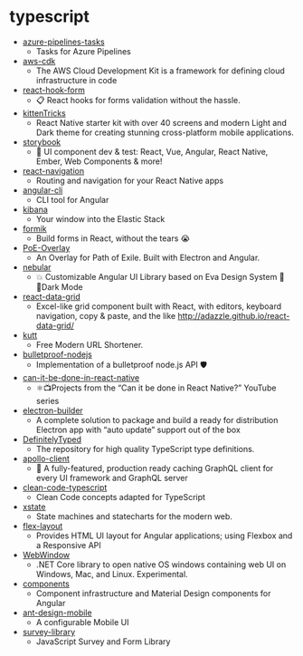 # typescript
- [azure-pipelines-tasks](https://github.com/microsoft/azure-pipelines-tasks)
  - Tasks for Azure Pipelines
- [aws-cdk](https://github.com/aws/aws-cdk)
  - The AWS Cloud Development Kit is a framework for defining cloud infrastructure in code
- [react-hook-form](https://github.com/react-hook-form/react-hook-form)
  - 📋 React hooks for forms validation without the hassle.
- [kittenTricks](https://github.com/akveo/kittenTricks)
  - React Native starter kit with over 40 screens and modern Light and Dark theme for creating stunning cross-platform mobile applications.
- [storybook](https://github.com/storybookjs/storybook)
  - 📓 UI component dev & test: React, Vue, Angular, React Native, Ember, Web Components & more!
- [react-navigation](https://github.com/react-navigation/react-navigation)
  - Routing and navigation for your React Native apps
- [angular-cli](https://github.com/angular/angular-cli)
  - CLI tool for Angular
- [kibana](https://github.com/elastic/kibana)
  - Your window into the Elastic Stack
- [formik](https://github.com/jaredpalmer/formik)
  - Build forms in React, without the tears 😭
- [PoE-Overlay](https://github.com/Kyusung4698/PoE-Overlay)
  - An Overlay for Path of Exile. Built with Electron and Angular.
- [nebular](https://github.com/akveo/nebular)
  - 💥 Customizable Angular UI Library based on Eva Design System 🌚✨Dark Mode
- [react-data-grid](https://github.com/adazzle/react-data-grid)
  - Excel-like grid component built with React, with editors, keyboard navigation, copy & paste, and the like http://adazzle.github.io/react-data-grid/
- [kutt](https://github.com/thedevs-network/kutt)
  - Free Modern URL Shortener.
- [bulletproof-nodejs](https://github.com/santiq/bulletproof-nodejs)
  - Implementation of a bulletproof node.js API 🛡️
- [can-it-be-done-in-react-native](https://github.com/wcandillon/can-it-be-done-in-react-native)
  - ⚛️📺Projects from the “Can it be done in React Native?” YouTube series
- [electron-builder](https://github.com/electron-userland/electron-builder)
  - A complete solution to package and build a ready for distribution Electron app with “auto update” support out of the box
- [DefinitelyTyped](https://github.com/DefinitelyTyped/DefinitelyTyped)
  - The repository for high quality TypeScript type definitions.
- [apollo-client](https://github.com/apollographql/apollo-client)
  - 🚀 A fully-featured, production ready caching GraphQL client for every UI framework and GraphQL server
- [clean-code-typescript](https://github.com/labs42io/clean-code-typescript)
  - Clean Code concepts adapted for TypeScript
- [xstate](https://github.com/davidkpiano/xstate)
  - State machines and statecharts for the modern web.
- [flex-layout](https://github.com/angular/flex-layout)
  - Provides HTML UI layout for Angular applications; using Flexbox and a Responsive API
- [WebWindow](https://github.com/SteveSandersonMS/WebWindow)
  - .NET Core library to open native OS windows containing web UI on Windows, Mac, and Linux. Experimental.
- [components](https://github.com/angular/components)
  - Component infrastructure and Material Design components for Angular
- [ant-design-mobile](https://github.com/ant-design/ant-design-mobile)
  - A configurable Mobile UI
- [survey-library](https://github.com/surveyjs/survey-library)
  - JavaScript Survey and Form Library
